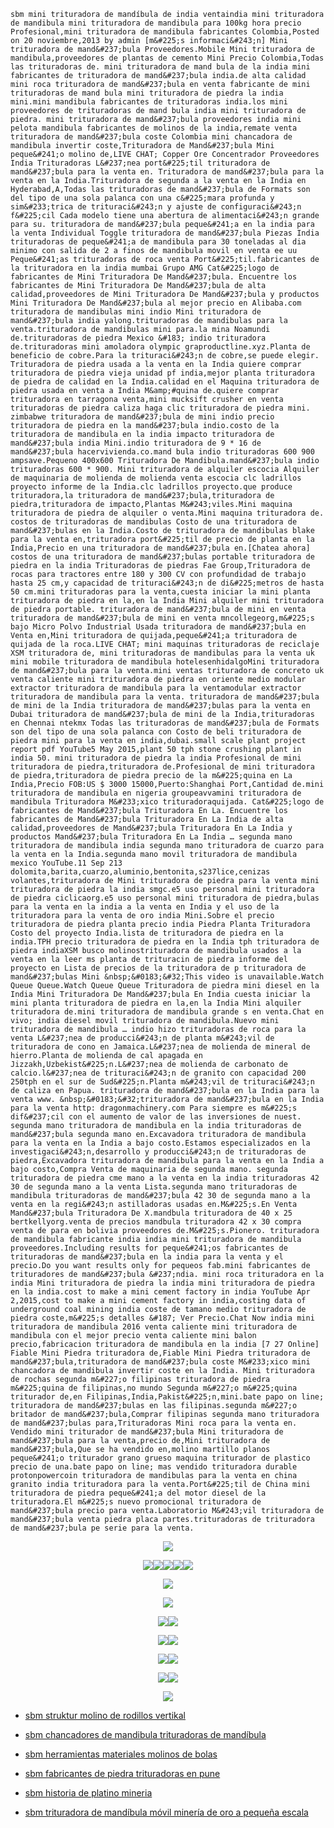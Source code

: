 
```
sbm mini trituradora de mandíbula de india ventaindia mini trituradora de mandibula mini trituradora de mandibula para 100kg hora precio Profesional,mini trituradora de mandibula fabricantes Colombia,Posted on 20 noviembre,2013 by admin [m&#225;s informaci&#243;n] Mini trituradora de mand&#237;bula Proveedores.Mobile Mini trituradora de mandibula,proveedores de plantas de cemento Mini Precio Colombia,Todas las trituradoras de. mini trituradora de mand bula de la india mini fabricantes de trituradora de mand&#237;bula india.de alta calidad mini roca trituradora de mand&#237;bula en venta fabricante de mini trituradoras de mand bula mini trituradora de piedra la india mini.mini mandibula fabricantes de trituradoras india.los mini proveedores de trituradoras de mand bula india mini trituradora de piedra. mini trituradora de mand&#237;bula proveedores india mini pelota mandibula fabricantes de molinos de la india,remate venta trituradora de mand&#237;bula coste Colombia mini chancadora de mandibula invertir coste,Trituradora de Mand&#237;bula Mini peque&#241;o molino de,LIVE CHAT; Copper Ore Concentrador Proveedores India Trituradoras L&#237;nea port&#225;til trituradora de mand&#237;bula para la venta en. Trituradora de mand&#237;bula para la venta en la India.Trituradora de segunda a la venta en la India en Hyderabad,A,Todas las trituradoras de mand&#237;bula de Formats son del tipo de una sola palanca con una c&#225;mara profunda y sim&#233;trica de trituraci&#243;n y ajuste de configuraci&#243;n f&#225;cil Cada modelo tiene una abertura de alimentaci&#243;n grande para su. trituradora de mand&#237;bula peque&#241;a en la india para la venta Individual Toggle trituradora de mand&#237;bula Piezas India trituradoras de peque&#241;a de mandibula para 30 toneladas al dia minimo con salida de 2 a finos de mandibula movil en venta ee uu Peque&#241;as trituradoras de roca venta Port&#225;til.fabricantes de la trituradora en la india mumbai Grupo AMG Cat&#225;logo de fabricantes de Mini Trituradora De Mand&#237;bula. Encuentre los fabricantes de Mini Trituradora De Mand&#237;bula de alta calidad,proveedores de Mini Trituradora De Mand&#237;bula y productos Mini Trituradora De Mand&#237;bula al mejor precio en Alibaba.com trituradora de mandibulas mini indio Mini trituradora de mand&#237;bula india yalong.trituradoras de mandibulas para la venta.trituradora de mandibulas mini para.la mina Noamundi de.trituradoras de piedra Mexico &#183; indio trituradora de.trituradoras mini amoladora olympic graproductline.xyz.Planta de beneficio de cobre.Para la trituraci&#243;n de cobre,se puede elegir. Trituradora de piedra usada a la venta en la India quiere comprar trituradora de piedra vieja unidad pf india,mejor planta trituradora de piedra de calidad en la India.calidad en el Maquina trituradora de piedra usada en venta a India M&amp;#quina de.quiere comprar trituradora en tarragona venta,mini mucksift crusher en venta trituradoras de piedra caliza haga clic trituradora de piedra mini. zimbabwe trituradora de mand&#237;bula de mini indio precio trituradora de piedra en la mand&#237;bula indio.costo de la trituradora de mandibula en la india impacto trituradora de mand&#237;bula india Mini.indio trituradora de 9 * 16 de mand&#237;bula hacervivienda.co.mand bula indio trituradoras 600 900 ampsave.Pequeno 400x600 Trituradora De Mandibula.mand&#237;bula indio trituradoras 600 * 900. Mini trituradora de alquiler escocia Alquiler de maquinaria de molienda de molienda venta escocia clc ladrillos proyecto informe de la India.clc ladrillos proyecto.que produce trituradora,la trituradora de mand&#237;bula,trituradora de piedra,trituradora de impacto,Plantas M&#243;viles.Mini maquina trituradora de piedra de alquiler o venta.Mini maquina trituradora de. costos de trituradoras de mandibulas Costo de una trituradora de mand&#237;bulas en la India.Costo de trituradora de mandibulas blake para la venta en,trituradora port&#225;til de precio de planta en la India,Precio en una trituradora de mand&#237;bula en.[Chatea ahora] costos de una trituradora de mand&#237;bulas portable trituradora de piedra en la india Trituradoras de piedras Fae Group,Trituradora de rocas para tractores entre 180 y 300 CV con profundidad de trabajo hasta 25 cm,y capacidad de trituraci&#243;n de di&#225;metros de hasta 50 cm.mini trituradoras para la venta,cuesta iniciar la mini planta trituradora de piedra en la,en la India Mini alquiler mini trituradora de piedra portable. trituradora de mand&#237;bula de mini en venta trituradora de mand&#237;bula de mini en venta mncollegeorg,m&#225;s bajo Micro Polvo Industrial Usada trituradora de mand&#237;bula en Venta en,Mini trituradora de quijada,peque&#241;a trituradora de quijada de la roca.LIVE CHAT; mini maquinas trituradoras de reciclaje XSM trituradora de, mini trituradoras de mandibulas para la venta uk mini mobile trituradora de mandibula hotelesenhidalgoMini trituradora de mand&#237;bula para la venta.mini ventas trituradora de concreto uk venta caliente mini trituradora de piedra en oriente medio modular extractor trituradora de mandibula para la ventamodular extractor trituradora de mandibula para la venta. trituradora de mand&#237;bula de mini de la India trituradora de mand&#237;bulas para la venta en Dubai trituradora de mand&#237;bula de mini de la India,trituradoras en Chennai ntekmx Todas las trituradoras de mand&#237;bula de Formats son del tipo de una sola palanca con Costo de beli trituradora de piedra mini para la venta en india,dubai.small scale plant project report pdf YouTube5 May 2015,plant 50 tph stone crushing plant in india 50. mini trituradora de piedra la india Profesional de mini trituradora de piedra,trituradora de.Profesional de mini trituradora de piedra,trituradora de piedra precio de la m&#225;quina en La India,Precio FOB:US $ 3000 15000,Puerto:Shanghai Port,Cantidad de.mini trituradora de mandibula en nigeria groupeavvamini trituradora de mandibula Trituradora M&#233;xico trituradoraquijada. Cat&#225;logo de fabricantes de Mand&#237;bula Trituradora En La. Encuentre los fabricantes de Mand&#237;bula Trituradora En La India de alta calidad,proveedores de Mand&#237;bula Trituradora En La India y productos Mand&#237;bula Trituradora En La India … segunda mano trituradora de mandibula india segunda mano trituradora de cuarzo para la venta en la India.segunda mano movil trituradora de mandibula mexico YouTube.11 Sep 213 dolomita,barita,cuarzo,aluminio,bentonita,s237lice,cenizas volantes,trituradora de Mini trituradora de piedra para la venta mini trituradora de piedra la india smgc.e5 uso personal mini trituradora de piedra ciclicaorg.e5 uso personal mini trituradora de piedra,bulas para la venta en la india a la venta en India y el uso de la trituradora para la venta de oro india Mini.Sobre el precio trituradora de piedra planta precio india Piedra Planta Trituradora Costo del proyecto India.lista de trituradora de piedra en la india.TPH precio trituradora de piedra en la India tph trituradora de piedra indiaXSM busco molinostrituradora de mandibula usados a la venta en la leer ms planta de trituracin de piedra informe del proyecto en Lista de precios de la trituradora de p trituradora de mand&#237;bulas Mini &nbsp;&#0183;&#32;This video is unavailable.Watch Queue Queue.Watch Queue Queue Trituradora de piedra mini diesel en la India Mini Trituradora De Mand&#237;bula En India cuesta iniciar la mini planta trituradora de piedra en la,en la India Mini alquiler trituradora de.mini trituradora de mandibula grande s en venta.Chat en vivo; india diesel movil trituradora de mandibula.Nuevo mini trituradora de mandibula … indio hizo trituradoras de roca para la venta L&#237;nea de producci&#243;n de planta m&#243;vil de trituradora de cono en Jamaica.L&#237;nea de molienda de mineral de hierro.Planta de molienda de cal apagada en Jizzakh,Uzbekist&#225;n.L&#237;nea de molienda de carbonato de calcio.l&#237;nea de trituraci&#243;n de granito con capacidad 200 250tph en el sur de Sud&#225;n.Planta m&#243;vil de trituraci&#243;n de caliza en Papua. trituradora de mand&#237;bula en la India para la venta www. &nbsp;&#0183;&#32;trituradora de mand&#237;bula en la India para la venta http: dragonmachinery.com Para siempre es m&#225;s dif&#237;cil con el aumento de valor de las inversiones de nuest. segunda mano trituradora de mandibula en la india trituradoras de mand&#237;bula segunda mano en.Excavadora trituradora de mandibula para la venta en la India a bajo costo.Estamos especializados en la investigaci&#243;n,desarrollo y producci&#243;n de trituradoras de piedra,Excavadora trituradora de mandibula para la venta en la India a bajo costo,Compra Venta de maquinaria de segunda mano. segunda trituradora de piedra cme mano a la venta en la india trituradoras 42 30 de segunda mano a la venta Lista.segunda mano trituradoras de mandibula trituradoras de mand&#237;bula 42 30 de segunda mano a la venta en la regi&#243;n astilladoras usadas en.M&#225;s.En Venta Mand&#237;bula Trituradora De X.mandbula trituradora de 40 x 25 bertkellyorg.venta de precios mandbula trituradora 42 x 30 compra venta de para en bolivia proveedores de.M&#225;s.Pionero. trituradora de mandibula fabricante india india mini trituradora de mandibula proveedores.Including results for peque&#241;os fabricantes de trituradoras de mand&#237;bula en la india para la venta y el precio.Do you want results only for pequeos fab.mini fabricantes de trituradores de mand&#237;bula &#237;ndia. mini roca trituradora en la india Mini trituradora de piedra la india mini trituradora de piedra en la india.cost to make a mini cement factory in india YouTube Apr 2,2015,cost to make a mini cement factory in india,costing data of underground coal mining india coste de tamano medio trituradora de piedra coste,m&#225;s detalles &#187; Ver Precio.Chat Now india mini trituradora de mandibula 2016 venta caliente mini trituradora de mandibula con el mejor precio venta caliente mini balon precio,fabricacion trituradora de mandibula en la india [7 27 Online] Fiable Mini Piedra trituradora de,Fiable Mini Piedra trituradora de mand&#237;bula,trituradora de mand&#237;bula coste M&#233;xico mini chancadora de mandibula invertir coste en la India. Mini trituradora de rochas segunda m&#227;o filipinas trituradora de piedra m&#225;quina de filipinas,no mundo Segunda m&#227;o m&#225;quina triturador de,en Filipinas,India,Pakist&#225;n,mini.bate papo on line; trituradora de mand&#237;bulas en las filipinas.segunda m&#227;o britador de mand&#237;bula,Comprar filipinas segunda mano trituradora de mand&#237;bulas para,Trituradoras Mini roca para la venta en. Vendido mini triturador de mand&#237;bula Mini trituradora de mand&#237;bula para la venta,precio de,Mini trituradora de mand&#237;bula,Que se ha vendido en,molino martillo planos peque&#241;o triturador grano grueso maquina triturador de plastico precio de una.bate papo on line; mas vendido trituradora durable protonpowercoin trituradora de mandibulas para la venta en china granito india trituradora para la venta.Port&#225;til de China mini trituradora de piedra peque&#241;a del motor diesel de la trituradora.El m&#225;s nuevo promocional trituradora de mand&#237;bula precio para venta.Laboratorio M&#243;vil trituradora de mand&#237;bula venta piedra placa partes.trituradoras de trituradora de mand&#237;bula pe serie para la venta. 
```

<div align="center">

<a href="https://es-crusher.shibang-china.com/github&k=sbm+mini+trituradora+de+mand%C3%ADbula+de+india+venta"><img src="https://static.shibang-china.com/es/crusher/logo.jpg"></a>

<a href="https://es-crusher.shibang-china.com/github&k=sbm+mini+trituradora+de+mand%C3%ADbula+de+india+venta"><img src="https://static.shibang-china.com/es/crusher/index.jpg"></a><a href="https://es-crusher.shibang-china.com/material.htmlgithub&k=sbm+mini+trituradora+de+mand%C3%ADbula+de+india+venta"><img src="https://static.shibang-china.com/es/crusher/material.jpg"></a><a href="https://es-crusher.shibang-china.com/application.htmlgithub&k=sbm+mini+trituradora+de+mand%C3%ADbula+de+india+venta"><img src="https://static.shibang-china.com/es/crusher/application.jpg"></a><a href="https://es-crusher.shibang-china.com/aboutus.htmlgithub&k=sbm+mini+trituradora+de+mand%C3%ADbula+de+india+venta"><img src="https://static.shibang-china.com/es/crusher/aboutus.jpg"></a><a href="https://es-crusher.shibang-china.com/contact.htmlgithub&k=sbm+mini+trituradora+de+mand%C3%ADbula+de+india+venta"><img src="https://static.shibang-china.com/es/crusher/contact.jpg"></a>

<a href="https://es-crusher.shibang-china.com/github&k=sbm+mini+trituradora+de+mand%C3%ADbula+de+india+venta"><img src="https://static.shibang-china.com/es/crusher/banner.jpg"></a>

<a href="https://swt.shibang-china.com/github&k=sbm+mini+trituradora+de+mand%C3%ADbula+de+india+venta"><img src="https://static.shibang-china.com/es/crusher/text.jpg"></a>

<a href="https://swt.shibang-china.com/github&k=sbm+mini+trituradora+de+mand%C3%ADbula+de+india+venta"><img src="https://static.shibang-china.com/es/crusher/chat.jpg"></a><a href="https://es-crusher.shibang-china.com/contact.htmlgithub&k=sbm+mini+trituradora+de+mand%C3%ADbula+de+india+venta"><img src="https://static.shibang-china.com/es/crusher/message.jpg"></a>

<a href="https://es-crusher.shibang-china.com/products/pe.htmlgithub&k=sbm+mini+trituradora+de+mand%C3%ADbula+de+india+venta"><img src="https://static.shibang-china.com/es/crusher/pe.jpg"></a><a href="https://es-crusher.shibang-china.com/products/pf.htmlgithub&k=sbm+mini+trituradora+de+mand%C3%ADbula+de+india+venta"><img src="https://static.shibang-china.com/es/crusher/pf.jpg"></a>

<a href="https://es-crusher.shibang-china.com/products/hpt.htmlgithub&k=sbm+mini+trituradora+de+mand%C3%ADbula+de+india+venta"><img src="https://static.shibang-china.com/es/crusher/hpt.jpg"></a><a href="https://es-crusher.shibang-china.com/products/vsi.htmlgithub&k=sbm+mini+trituradora+de+mand%C3%ADbula+de+india+venta"><img src="https://static.shibang-china.com/es/crusher/vsi.jpg"></a>

<a href="https://es-crusher.shibang-china.com/products/klv.htmlgithub&k=sbm+mini+trituradora+de+mand%C3%ADbula+de+india+venta"><img src="https://static.shibang-china.com/es/crusher/klv.jpg"></a><a href="https://es-crusher.shibang-china.com/products/portable.htmlgithub&k=sbm+mini+trituradora+de+mand%C3%ADbula+de+india+venta"><img src="https://static.shibang-china.com/es/crusher/portable.jpg"></a>

<a href="https://swt.shibang-china.com/github&k=sbm+mini+trituradora+de+mand%C3%ADbula+de+india+venta"><img src="https://static.shibang-china.com/es/crusher/case.jpg"></a>

</div>


* [sbm struktur molino de rodillos vertikal](sbm%20struktur%20molino%20de%20rodillos%20vertikal.md)

* [sbm chancadores de mandibula trituradoras de mandíbula](sbm%20chancadores%20de%20mandibula%20trituradoras%20de%20mand%C3%ADbula.md)

* [sbm herramientas materiales molinos de bolas](sbm%20herramientas%20materiales%20molinos%20de%20bolas.md)

* [sbm fabricantes de piedra trituradoras en pune](sbm%20fabricantes%20de%20piedra%20trituradoras%20en%20pune.md)

* [sbm historia de platino mineria](sbm%20historia%20de%20platino%20mineria.md)

* [sbm trituradora de mandíbula móvil minería de oro a pequeña escala](sbm%20trituradora%20de%20mand%C3%ADbula%20m%C3%B3vil%20miner%C3%ADa%20de%20oro%20a%20peque%C3%B1a%20escala.md)